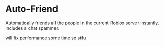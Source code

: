 # Auto-Friend
Automatically friends all the people in the current Roblox server instantly, includes a chat spammer.

will fix performance some time so stfu
